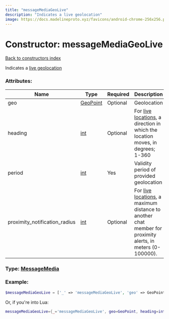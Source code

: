 ```yaml
---
title: "messageMediaGeoLive"
description: "Indicates a live geolocation"
image: https://docs.madelineproto.xyz/favicons/android-chrome-256x256.png
---
```

# Constructor: messageMediaGeoLive  
[Back to constructors index](index.md)



Indicates a [live geolocation](https://core.telegram.org/api/live-location)

### Attributes:

| Name     |    Type       | Required | Description |
|----------|---------------|----------|-------------|
|geo|[GeoPoint](../types/GeoPoint.md) | Optional|Geolocation|
|heading|[int](../types/int.md) | Optional|For [live locations](https://core.telegram.org/api/live-location), a direction in which the location moves, in degrees; 1-360|
|period|[int](../types/int.md) | Yes|Validity period of provided geolocation|
|proximity\_notification\_radius|[int](../types/int.md) | Optional|For [live locations](https://core.telegram.org/api/live-location), a maximum distance to another chat member for proximity alerts, in meters (0-100000).|



### Type: [MessageMedia](../types/MessageMedia.md)


### Example:

```php
$messageMediaGeoLive = ['_' => 'messageMediaGeoLive', 'geo' => GeoPoint, 'heading' => int, 'period' => int, 'proximity_notification_radius' => int];
```  


Or, if you're into Lua:

```lua
messageMediaGeoLive={_='messageMediaGeoLive', geo=GeoPoint, heading=int, period=int, proximity_notification_radius=int}

```



